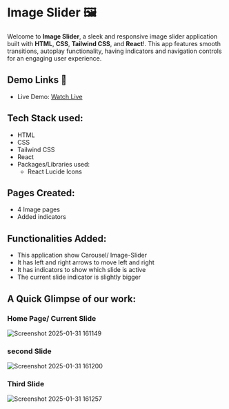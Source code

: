 # Image Slider 🖼️
Welcome to **Image Slider**, a sleek and responsive image slider application built with **HTML**, **CSS**, **Tailwind CSS**, and **React**!. This app features smooth transitions, autoplay functionality, having indicators and navigation controls for an engaging user experience. 

## Demo Links :rocket:
- Live Demo: [Watch Live](https://happyimgslider.netlify.app/)

## Tech Stack used:
- HTML
- CSS
- Tailwind CSS
- React
- Packages/Libraries used:
  - React Lucide Icons

## Pages Created:
- 4 Image pages
- Added indicators

## Functionalities Added:
- This application show Carousel/ Image-Slider
- It has left and right arrows to move left and right
- It has indicators to show which slide is active
- The current slide indicator is slightly bigger

## A Quick Glimpse of our work:
### Home Page/ Current Slide
![Screenshot 2025-01-31 161149](https://github.com/user-attachments/assets/ec73e4e2-fd2b-4aae-9118-9bed2cbdac18)

### second Slide
![Screenshot 2025-01-31 161200](https://github.com/user-attachments/assets/7dd85391-8bd4-418e-8fbd-cd5bad9070a5)

### Third Slide
![Screenshot 2025-01-31 161257](https://github.com/user-attachments/assets/8629aee4-7022-41bc-b729-403443a25786)

